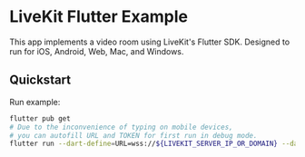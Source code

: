 # LiveKit Flutter Example

This app implements a video room using LiveKit's Flutter SDK. Designed to run for iOS, Android, Web, Mac, and Windows.

## Quickstart

Run example:

```bash
flutter pub get
# Due to the inconvenience of typing on mobile devices, 
# you can autofill URL and TOKEN for first run in debug mode.
flutter run --dart-define=URL=wss://${LIVEKIT_SERVER_IP_OR_DOMAIN} --dart-define=TOKEN=${YOUR_TOKEN}
```
